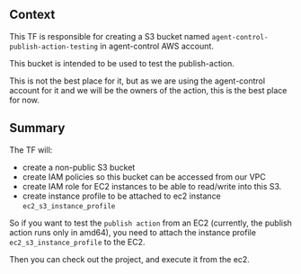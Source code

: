 ## Context

This TF is responsible for creating a S3 bucket named
`agent-control-publish-action-testing` in agent-control AWS account.

This bucket is intended to be used to test the publish-action.

This is not the best place for it, but as we are using the agent-control account for it
and we will be the owners of the action, this is the best place for now.

## Summary
The TF will:
* create a non-public S3 bucket
* create IAM policies so this bucket can be accessed from our VPC
* create IAM role for EC2 instances to be able to read/write into this S3.
* create instance profile to be attached to ec2 instance `ec2_s3_instance_profile`

So if you want to test the `publish action` from an EC2 (currently, the publish action runs only in amd64),
you need to attach the instance profile `ec2_s3_instance_profile` to the EC2.

Then you can check out the project, and execute it from the ec2.


